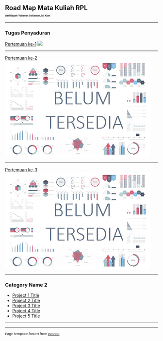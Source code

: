 ## Road Map Mata Kuliah RPL <br><p style="font-size:8px">dari Bapak Yohanes Setiawan, M. Kom</p>

---

### Tugas Penyaduran

[Pertemuan ke-1](/sample_page)
<img src="images/thumbnail_1.jpeg?raw=true"/>

---
[Pertemuan ke-2](/pdf/sample_presentation.pdf)
<img src="images/dummy_thumbnail.jpg?raw=true"/>

---
[Pertemuan ke-3](http://example.com/)
<img src="images/dummy_thumbnail.jpg?raw=true"/>

---

### Category Name 2

- [Project 1 Title](http://example.com/)
- [Project 2 Title](http://example.com/)
- [Project 3 Title](http://example.com/)
- [Project 4 Title](http://example.com/)
- [Project 5 Title](http://example.com/)

---




---
<p style="font-size:11px">Page template forked from <a href="https://github.com/evanca/quick-portfolio">evanca</a></p>
<!-- Remove above link if you don't want to attibute -->
